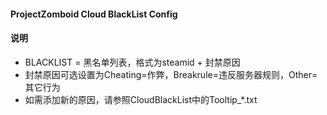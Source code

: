 #### ProjectZomboid Cloud BlackList Config

#### 说明
* BLACKLIST = 黑名单列表，格式为steamid + 封禁原因
* 封禁原因可选设置为Cheating=作弊，Breakrule=违反服务器规则，Other=其它行为
* 如需添加新的原因，请参照CloudBlackList中的Tooltip_*.txt
